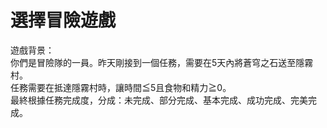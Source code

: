 # 選擇冒險遊戲
遊戲背景：  
    你們是冒險隊的一員。昨天剛接到一個任務，需要在5天內將蒼穹之石送至隱霧村。  
    任務需要在抵達隱霧村時，讓時間≦5且食物和精力≧0。  
    最終根據任務完成度，分成：未完成、部分完成、基本完成、成功完成、完美完成。  
